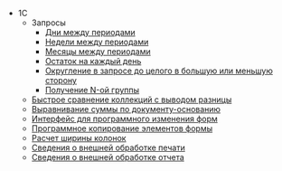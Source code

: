 - 1С
    - Запросы
        - [Дни между периодами](1С/ДниМеждуПериодами.md)
        - [Недели между периодами](1С/НеделиМеждуПериодами.md)
        - [Месяцы между периодами](1С/МесяцыМеждуПериодами.md)
        - [Остаток на каждый день](1С/ОстатокНаКаждыйДень.md)
        - [Округление в запросе до целого в большую или меньшую сторону](1С/ОкруглениеВЗапросеДоЦелогоВБольшуюИлиМеньшуюСторону.md)
        - [Получение N-ой группы](1С/ПолучениеNойГруппы.md)
    - [Быстрое сравнение коллекций с выводом разницы](1С/БыстроеСравнениеКоллекцийСВыводомРазницы.md)
    - [Выравнивание суммы по документу-основанию](1С/ВыравниваниеСуммыПоДокументуОснованию.md)
    - [Интерфейс для программного изменения форм](1С/ИнтерфейсДляПрограммногоИзмененияФорм.md)
    - [Программное копирование элементов формы](1С/ПрограммноеКопированиеЭлементовФормы.md)
    - [Расчет ширины колонок](1С/РасчетШириныКолонок.md)
    - [Сведения о внешней обработке печати](1С/СведенияОВнешнейОбработке_ПечатнаяФорма.md)
    - [Сведения о внешней обработке отчета](1С/СведенияОВнешнейОбработке_Отчет.md)
